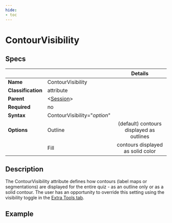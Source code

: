 ```yaml
---
hide:
- toc
---
```

# ContourVisibility

## Specs

| |  | Details|
|---| ---|:---:|
| **Name** | ContourVisibility ||
| **Classification** | attribute ||
| **Parent** | <[Session](index.md)\> ||
| **Required** | no ||
| **Syntax** | ContourVisibility="*option*" ||
| **Options** | Outline |(default) contours displayed as outlines|
|             | Fill |contours displayed as solid color|


## Description
The ContourVisibility attribute defines how contours  (label maps or segmentations) are displayed for the
entire quiz - as an outline only or as a solid contour.
The user has an opportunity to override this setting using the visibility toggle in 
the [Extra Tools tab](../../../user/extratools.md#contour-visibility).


## Example

